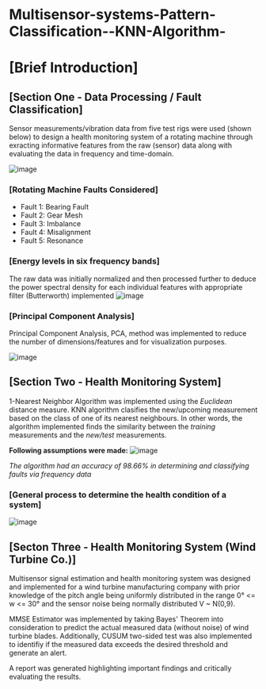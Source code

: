 # Multisensor-systems-Pattern-Classification--KNN-Algorithm-

# [Brief Introduction] 
## [Section One - Data Processing / Fault Classification]
Sensor measurements/vibration data from five test rigs were used (shown below) to design a health monitoring system of a rotating machine through exracting informative features from the raw (sensor) data along with evaluating the data in frequency and time-domain.

![image](https://user-images.githubusercontent.com/42310216/146125282-1d32796c-b806-4697-b06f-1ee69d04c6ac.png)

### [Rotating Machine Faults Considered]
- Fault 1: Bearing Fault
- Fault 2: Gear Mesh 
- Fault 3: Imbalance 
- Fault 4: Misalignment 
- Fault 5: Resonance 

### [Energy levels in six frequency bands]
The raw data was initially normalized and then processed further to deduce the power spectral density for each individual features with appropriate filter (Butterworth) implemented
![image](https://user-images.githubusercontent.com/42310216/146125941-c90a56c8-3583-4bc9-83ba-4b1b01fb07d7.png)

### [Principal Component Analysis]
Principal Component Analysis, PCA, method was implemented to reduce the number of dimensions/features and for visualization purposes. 

![image](https://user-images.githubusercontent.com/42310216/146126161-26d6affc-0b35-4ca5-ad91-546a25cae6a7.png)

## [Section Two - Health Monitoring System]
1-Nearest Neighbor Algorithm was implemented using the *Euclidean* distance measure. KNN algorithm clasifies the new/upcoming measurement based on the class of one of its nearest neighbours. In other words, the algorithm implemented finds the similarity between the *training* measurements and the *new/test* measurements. 

**Following assumptions were made:**
![image](https://user-images.githubusercontent.com/42310216/146126953-d1cd908d-c112-4574-a56b-e481acb1350d.png)

*The algorithm had an accuracy of 98.66% in determining and classifying faults via frequency data*

### [General process to determine the health condition of a system]
![image](https://user-images.githubusercontent.com/42310216/146127184-1e7b19b3-8c33-488f-aa09-707bc10b4787.png)

## [Secton Three - Health Monitoring System (Wind Turbine Co.)] 
Multisensor signal estimation and health monitoring system was designed and implemented for a wind turbine manufacturing company with prior knowledge of the pitch angle being uniformly distributed in the range 0° <= w <= 30° and the sensor noise being normally distributed V ~ N(0,9). 

MMSE Estimator was implemented by taking Bayes' Theorem into consideration to predict the actual measured data (without noise) of wind turbine blades. 
Additionally, CUSUM two-sided test was also implemented to identifiy if the measured data exceeds the desired threshold and generate an alert. 

A report was generated highlighting important findings and critically evaluating the results. 
